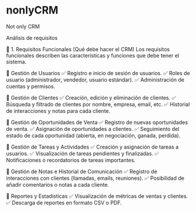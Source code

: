 # nonlyCRM
Not only CRM

Análisis de requisitos

📌 1. Requisitos Funcionales (Qué debe hacer el CRM)
Los requisitos funcionales describen las características y funciones que debe tener el sistema.

🔹 Gestión de Usuarios
✅ Registro e inicio de sesión de usuarios.
✅ Roles de usuario (administrador, vendedor, usuario estándar).
✅ Administración de cuentas y permisos.

🔹 Gestión de Clientes
✅ Creación, edición y eliminación de clientes.
✅ Búsqueda y filtrado de clientes por nombre, empresa, email, etc.
✅ Historial de interacciones y notas para cada cliente.

🔹 Gestión de Oportunidades de Venta
✅ Registro de nuevas oportunidades de venta.
✅ Asignación de oportunidades a clientes.
✅ Seguimiento del estado de cada oportunidad (abierta, en negociación, ganada, perdida).

🔹 Gestión de Tareas y Actividades
✅ Creación y asignación de tareas a usuarios.
✅ Visualización de tareas pendientes y finalizadas.
✅ Notificaciones o recordatorios de tareas importantes.

🔹 Gestión de Notas e Historial de Comunicación
✅ Registro de interacciones con clientes (llamadas, emails, reuniones).
✅ Posibilidad de añadir comentarios o notas a cada cliente.

🔹 Reportes y Estadísticas
✅ Visualización de métricas de ventas y clientes.
✅ Descarga de reportes en formato CSV o PDF.
